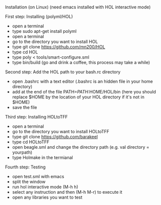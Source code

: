 Installation (on Linux) (need emacs installed with HOL interactive mode)

First step: Installing (polyml/HOL)
- open a terminal
- type sudo apt-get install polyml
- open a terminal 
- go to the directory you want to install HOL
- type git clone https://github.com/mn200/HOL
- type cd HOL 
- type poly < tools/smart-configure.sml
- type bin/build (go and drink a coffee, this process may take a while)

Second step: Add the HOL path to your bash.rc directory 
- open .bashrc with a text editor (.bashrc is an hidden file in your home directory)
- add at the end of the file PATH=$PATH:$HOME/HOL/bin 
  (here you should replace $HOME by the location of your HOL directory if it's not in $HOME) 
- save the file

Third step: Installing HOLtoTFF
- open a terminal 
- go to the directory you want to install HOLtoTFF
- type git clone https://github.com/barakeel
- type cd HOLtoTFF
- open beagle.sml and change the directory path (e.g. val directory = yourpath)
- type Holmake in the termianal

Fourth step: Testing
- open test.sml with emacs 
- split the window 
- run hol interactive mode (M-h h)
- select any instruction and then (M-h M-r) to execute it
- open any libraries you want to test 

  
